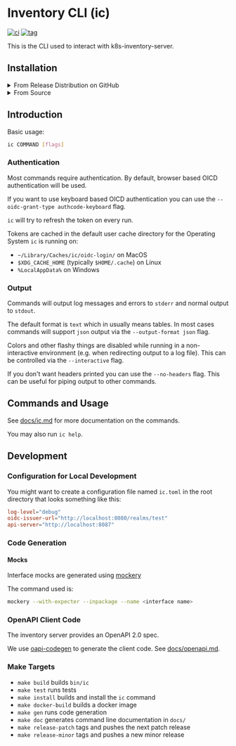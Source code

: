 # Inventory CLI (ic)

[![ci](https://github.com/neticdk-k8s/ic/actions/workflows/main.yml/badge.svg)](https://github.com/neticdk-k8s/ic/actions/workflows/main.yml)
[![tag](https://img.shields.io/github/tag/neticdk-k8s/ic.svg)](https://github.com/neticdk-k8s/ic/tags/)

This is the CLI used to interact with k8s-inventory-server.

## Installation

<details>
<summary>From Release Distribution on GitHub</summary>

This only works on MacOS and Linux:

```bash
tag=$(
    curl --silent -H "Accept: application/vnd.github.v3+json" \
    https://api.github.com/repos/neticdk-k8s/ic/releases/latest \
    | jq -r .tag_name
)

curl -L https://github.com/neticdk-k8s/ic/releases/download/${tag}/ic-${tag}-$(uname -s|tr A-Z a-z)-$(uname -m).tar.gz \
    | tar xzf - /usr/local/bin/ic
```

For windows, got to the [release
page](https://github.com/neticdk-k8s/ic/releases/latest) and download the zip
archive.

</details>

<details>
<summary>From Source</summary>

### Using `go install`

You will need:

- go

Run:

```bash
go install github.com/neticdk-k8s/ic
```

The executable will be installed in `$GOPATH/bin` Add it to your `PATH` if you haven't
already.

### Using `make install`

You will need:

- go
- golangci-lint

Checkout this repository and run:

```bash
make install
```

The executable will be installed in `$GOPATH/bin` Add it to your `PATH` if you
haven't already.

</details>

## Introduction

Basic usage:

```bash
ic COMMAND [flags]
```

### Authentication

Most commands require authentication. By default, browser based OICD
authentication will be used.

If you want to use keyboard based OICD authentication you can use the
`--oidc-grant-type authcode-keyboard` flag.

`ic` will try to refresh the token on every run.

Tokens are cached in the default user cache directory for the Operating System
`ic` is running on:

- `~/Library/Caches/ic/oidc-login/` on MacOS
- `$XDG_CACHE_HOME` (typically `$HOME/.cache`) on Linux
- `%LocalAppData%` on Windows

### Output

Commands will output log messages and errors to `stderr` and normal output to
`stdout`.

The default format is `text` which in usually means tables. In most cases
commands will support `json` output via the `--output-format json` flag.

Colors and other flashy things are disabled while running in a non-interactive
environment (e.g. when redirecting output to a log file). This can be controlled
via the `--interactive` flag.

If you don't want headers printed you can use the `--no-headers` flag. This can
be useful for piping output to other commands.

## Commands and Usage

See [docs/ic.md](docs/ic.md) for more documentation on the commands.

You may also run `ic help`.

## Development

### Configuration for Local Development

You might want to create a configuration file named `ic.toml` in the root
directory that looks something like this:

```toml
log-level="debug"
oidc-issuer-url="http://localhost:8080/realms/test"
api-server="http://localhost:8087"
```

### Code Generation

#### Mocks

Interface mocks are generated using [mockery](https://github.com/vektra/mockery)

The command used is:

```bash
mockery --with-expecter --inpackage --name <interface name>
```

### OpenAPI Client Code

The inventory server provides an OpenAPI 2.0 spec.

We use [oapi-codegen](https://github.com/deepmap/oapi-codegen) to generate the
client code. See [docs/openapi.md](docs/openapi.md).

### Make Targets

- `make build` builds `bin/ic`
- `make test` runs tests
- `make install` builds and install the `ic` command
- `make docker-build` builds a docker image
- `make gen` runs code generation
- `make doc` generates command line documentation in `docs/`
- `make release-patch` tags and pushes the next patch release
- `make release-minor` tags and pushes a new minor release

